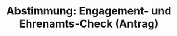 ---
abstimmung:
  abstimmung: 2
  bundestagssitzung: 143
  datum: 30. Januar 2020
  legislaturperiode: 19
categories:
- Todo
data:
- title: Abstimmungsergebnis 20200130_2-data.pdf
  url: /res/2021-btw/abstimmungsergebnisse/20200130_2-data.pdf
- title: Abstimmungsergebnis 20200130_2_xls-data.xlsx
  url: /res/2021-btw/abstimmungsergebnisse/20200130_2_xls-data.xlsx
- title: Abstimmungsergebnis 20200130_2_xls-data.csv
  url: /res/2021-btw/abstimmungsergebnisse/csv/20200130_2_xls-data.csv
ergebnis:
  AfD:
    enthaltung: 3
    gesamt: 89
    ja: 0
    nein: 73
    nichtabgegeben: 13
    ungueltig: 0
  Bündnis 90/Die Grünen:
    enthaltung: 60
    gesamt: 67
    ja: 0
    nein: 0
    nichtabgegeben: 7
    ungueltig: 0
  Die Linke:
    enthaltung: 57
    gesamt: 69
    ja: 0
    nein: 0
    nichtabgegeben: 12
    ungueltig: 0
  FDP:
    enthaltung: 0
    gesamt: 80
    ja: 78
    nein: 0
    nichtabgegeben: 2
    ungueltig: 0
  cdu/csu:
    enthaltung: 1
    gesamt: 246
    ja: 0
    nein: 220
    nichtabgegeben: 25
    ungueltig: 0
  file: 20200130_2_xls-data.xlsx
  fraktionslos:
    enthaltung: 4
    gesamt: 6
    ja: 0
    nein: 1
    nichtabgegeben: 1
    ungueltig: 0
  spd:
    enthaltung: 0
    gesamt: 152
    ja: 0
    nein: 137
    nichtabgegeben: 15
    ungueltig: 0
layout: abstimmung
links:
- title: Link zu bundestag.de
  url: https://www.bundestag.de/parlament/plenum/abstimmung/abstimmung?id=661
preview: 'Deutscher Bundestag


  143. Sitzung des Deutschen Bundestages

  am Donnerstag, 30. Januar 2020


  Endgültiges Ergebnis der Namentlichen Abstimmung Nr. 2


  Antrag der Abgeordneten Grigorios Aggelidis, Katja Suding, Nicole Bauer, Renata
  Alt,

  Christine Aschenberg-Dugnus, Jens Beeck, weiterer Abgeordneter und der Fraktion
  der FDP

  Engagement- und Ehrenamts-Check

  Drs. 19/16654'
tags:
- Todo
title: 'Abstimmung: Engagement- und Ehrenamts-Check (Antrag)'
---